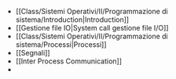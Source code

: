- [[Class/Sistemi Operativi/II/Programmazione di sistema/Introduction|Introduction]]
- [[Gestione file IO|System call gestione file I/O]]
- [[Class/Sistemi Operativi/II/Programmazione di sistema/Processi|Processi]]
- [[Segnali]]
- [[Inter Process Communication]]
- 